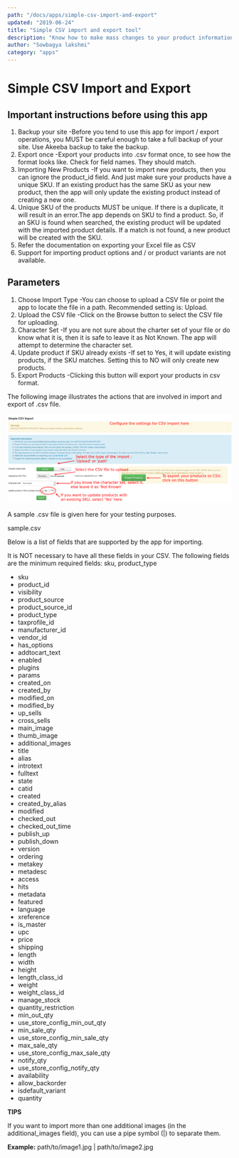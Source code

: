```yaml
---
path: "/docs/apps/simple-csv-import-and-export"
updated: "2019-06-24"
title: "Simple CSV import and export tool"
description: "Know how to make mass changes to your product information."
author: "Sowbagya lakshmi"
category: "apps"
---
```

# Simple CSV Import and Export

## Important instructions before using this app

1. Backup your site -Before you tend to use this app for import / export operations, you MUST be careful enough to take a full backup of your site. Use Akeeba backup to take the backup.
2. Export once -Export your products into .csv format once, to see how the format looks like. Check for field names. They should match.
3. Importing New Products -If you want to import new products, then you can ignore the product\_id field. And just make sure your products have a unique SKU. If an existing product has the same SKU as your new product, then the app will only update the existing product instead of creating a new one.
4. Unique SKU of the products MUST be unique. If there is a duplicate, it will result in an error.The app depends on SKU to find a product. So, if an SKU is found when searched, the existing product will be updated with the imported product details. If a match is not found, a new product will be created with the SKU.
5. Refer the documentation on exporting your <link-text url="https://support.office.com/en-gb/article/Import-or-export-text-txt-or-csv-files-5250ac4c-663c-47ce-937b-339e391393ba" target="_blank" rel="noopener">Excel file as CSV</link-text>
6. Support for importing product options and / or product variants are not available.

## Parameters

1. Choose Import Type -You can choose to upload a CSV file or point the app to locate the file in a path. Recommended setting is: Upload.
2. Upload the CSV file -Click on the Browse button to select the CSV file for uploading.
3. Character Set -If you are not sure about the charter set of your file or do know what it is, then it is safe to leave it as Not Known. The app will attempt to determine the character set.
4. Update product if SKU already exists -If set to Yes, it will update existing products, if the SKU matches. Setting this to NO will only create new products.
5. Export Products -Clicking this button will export your products in csv format.

The following image illustrates the actions that are involved in import and export of .csv file.

![Simple CSV](../../images/apps/simple-csv-import-export/csv-import-settings-edited.png)

A sample .csv file is given here for your testing purposes.

<link-text url="https://www.j2store.org/assets/images/sample.csv" target="_blank" rel="noopener">sample.csv </link-text>

Below is a list of fields that are supported by the app for importing.

It is NOT necessary to have all these fields in your CSV. The following fields are the minimum required fields: sku, product\_type

- sku
- product\_id
- visibility
- product\_source
- product\_source\_id
- product\_type
- taxprofile\_id
- manufacturer\_id
- vendor\_id
- has\_options
- addtocart\_text
- enabled
- plugins
- params
- created\_on
- created\_by
- modified\_on
- modified\_by
- up\_sells
- cross\_sells
- main\_image
- thumb\_image
- additional\_images
- title
- alias
- introtext
- fulltext
- state
- catid
- created
- created\_by\_alias
- modified
- checked\_out
- checked\_out\_time
- publish\_up
- publish\_down
- version
- ordering
- metakey
- metadesc
- access
- hits
- metadata
- featured
- language
- xreference
- is\_master
- upc
- price
- shipping
- length
- width
- height
- length\_class\_id
- weight
- weight\_class\_id
- manage\_stock
- quantity\_restriction
- min\_out\_qty
- use\_store\_config\_min\_out\_qty
- min\_sale\_qty
- use\_store\_config\_min\_sale\_qty
- max\_sale\_qty
- use\_store\_config\_max\_sale\_qty
- notify\_qty
- use\_store\_config\_notify\_qty
- availability
- allow\_backorder
- isdefault\_variant
- quantity

**TIPS**

If you want to import more than one additional images (in the additional\_images field), you can use a pipe symbol (\|) to separate them.

**Example:** path/to/image1.jpg \| path/to/image2.jpg


